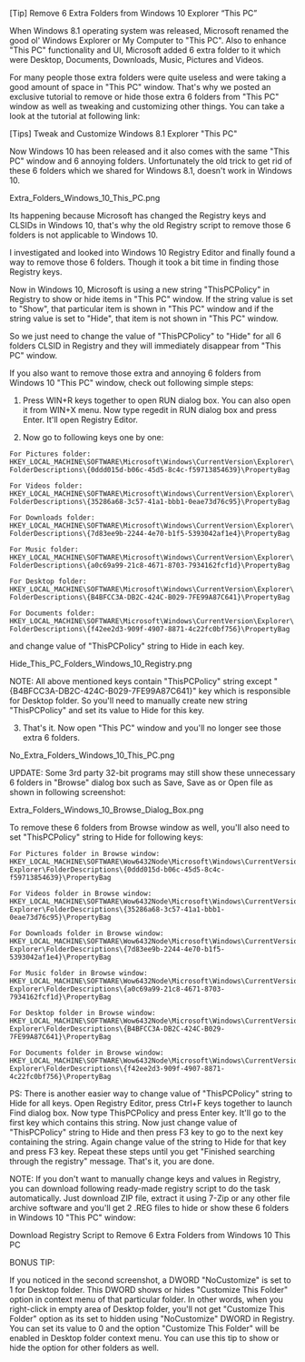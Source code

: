 [Tip] Remove 6 Extra Folders from Windows 10 Explorer “This PC”

When Windows 8.1 operating system was released, Microsoft renamed the good ol' Windows Explorer or My Computer to "This PC". Also to enhance "This PC" functionality and UI, Microsoft added 6 extra folder to it which were Desktop, Documents, Downloads, Music, Pictures and Videos.

For many people those extra folders were quite useless and were taking a good amount of space in "This PC" window. That's why we posted an exclusive tutorial to remove or hide those extra 6 folders from "This PC" window as well as tweaking and customizing other things. You can take a look at the tutorial at following link:

[Tips] Tweak and Customize Windows 8.1 Explorer "This PC"

Now Windows 10 has been released and it also comes with the same "This PC" window and 6 annoying folders. Unfortunately the old trick to get rid of these 6 folders which we shared for Windows 8.1, doesn't work in Windows 10.

Extra_Folders_Windows_10_This_PC.png

Its happening because Microsoft has changed the Registry keys and CLSIDs in Windows 10, that's why the old Registry script to remove those 6 folders is not applicable to Windows 10.

I investigated and looked into Windows 10 Registry Editor and finally found a way to remove those 6 folders. Though it took a bit time in finding those Registry keys.

Now in Windows 10, Microsoft is using a new string "ThisPCPolicy" in Registry to show or hide items in "This PC" window. If the string value is set to "Show", that particular item is shown in "This PC" window and if the string value is set to "Hide", that item is not shown in "This PC" window.

So we just need to change the value of "ThisPCPolicy" to "Hide" for all 6 folders CLSID in Registry and they will immediately disappear from "This PC" window.

If you also want to remove those extra and annoying 6 folders from Windows 10 "This PC" window, check out following simple steps:

1. Press WIN+R keys together to open RUN dialog box. You can also open it from WIN+X menu. Now type regedit in RUN dialog box and press Enter. It'll open Registry Editor.

2. Now go to following keys one by one:
```
For Pictures folder:
HKEY_LOCAL_MACHINE\SOFTWARE\Microsoft\Windows\CurrentVersion\Explorer\ FolderDescriptions\{0ddd015d-b06c-45d5-8c4c-f59713854639}\PropertyBag

For Videos folder:
HKEY_LOCAL_MACHINE\SOFTWARE\Microsoft\Windows\CurrentVersion\Explorer\ FolderDescriptions\{35286a68-3c57-41a1-bbb1-0eae73d76c95}\PropertyBag

For Downloads folder:
HKEY_LOCAL_MACHINE\SOFTWARE\Microsoft\Windows\CurrentVersion\Explorer\ FolderDescriptions\{7d83ee9b-2244-4e70-b1f5-5393042af1e4}\PropertyBag

For Music folder:
HKEY_LOCAL_MACHINE\SOFTWARE\Microsoft\Windows\CurrentVersion\Explorer\ FolderDescriptions\{a0c69a99-21c8-4671-8703-7934162fcf1d}\PropertyBag

For Desktop folder:
HKEY_LOCAL_MACHINE\SOFTWARE\Microsoft\Windows\CurrentVersion\Explorer\ FolderDescriptions\{B4BFCC3A-DB2C-424C-B029-7FE99A87C641}\PropertyBag

For Documents folder:
HKEY_LOCAL_MACHINE\SOFTWARE\Microsoft\Windows\CurrentVersion\Explorer\ FolderDescriptions\{f42ee2d3-909f-4907-8871-4c22fc0bf756}\PropertyBag
```
and change value of "ThisPCPolicy" string to Hide in each key.

Hide_This_PC_Folders_Windows_10_Registry.png

NOTE: All above mentioned keys contain "ThisPCPolicy" string except "{B4BFCC3A-DB2C-424C-B029-7FE99A87C641}" key which is responsible for Desktop folder. So you'll need to manually create new string "ThisPCPolicy" and set its value to Hide for this key.

3. That's it. Now open "This PC" window and you'll no longer see those extra 6 folders.

No_Extra_Folders_Windows_10_This_PC.png

UPDATE: Some 3rd party 32-bit programs may still show these unnecessary 6 folders in "Browse" dialog box such as Save, Save as or Open file as shown in following screenshot:

Extra_Folders_Windows_10_Browse_Dialog_Box.png

To remove these 6 folders from Browse window as well, you'll also need to set "ThisPCPolicy" string to Hide for following keys:
```
For Pictures folder in Browse window:
HKEY_LOCAL_MACHINE\SOFTWARE\Wow6432Node\Microsoft\Windows\CurrentVersion\ Explorer\FolderDescriptions\{0ddd015d-b06c-45d5-8c4c-f59713854639}\PropertyBag

For Videos folder in Browse window:
HKEY_LOCAL_MACHINE\SOFTWARE\Wow6432Node\Microsoft\Windows\CurrentVersion\ Explorer\FolderDescriptions\{35286a68-3c57-41a1-bbb1-0eae73d76c95}\PropertyBag

For Downloads folder in Browse window:
HKEY_LOCAL_MACHINE\SOFTWARE\Wow6432Node\Microsoft\Windows\CurrentVersion\ Explorer\FolderDescriptions\{7d83ee9b-2244-4e70-b1f5-5393042af1e4}\PropertyBag

For Music folder in Browse window:
HKEY_LOCAL_MACHINE\SOFTWARE\Wow6432Node\Microsoft\Windows\CurrentVersion\ Explorer\FolderDescriptions\{a0c69a99-21c8-4671-8703-7934162fcf1d}\PropertyBag

For Desktop folder in Browse window:
HKEY_LOCAL_MACHINE\SOFTWARE\Wow6432Node\Microsoft\Windows\CurrentVersion\ Explorer\FolderDescriptions\{B4BFCC3A-DB2C-424C-B029-7FE99A87C641}\PropertyBag

For Documents folder in Browse window:
HKEY_LOCAL_MACHINE\SOFTWARE\Wow6432Node\Microsoft\Windows\CurrentVersion\ Explorer\FolderDescriptions\{f42ee2d3-909f-4907-8871-4c22fc0bf756}\PropertyBag
```
PS: There is another easier way to change value of "ThisPCPolicy" string to Hide for all keys. Open Registry Editor, press Ctrl+F keys together to launch Find dialog box. Now type ThisPCPolicy and press Enter key. It'll go to the first key which contains this string. Now just change value of "ThisPCPolicy" string to Hide and then press F3 key to go to the next key containing the string. Again change value of the string to Hide for that key and press F3 key. Repeat these steps until you get "Finished searching through the registry" message. That's it, you are done.

NOTE: If you don't want to manually change keys and values in Registry, you can download following ready-made registry script to do the task automatically. Just download ZIP file, extract it using 7-Zip or any other file archive software and you'll get 2 .REG files to hide or show these 6 folders in Windows 10 "This PC" window:

Download Registry Script to Remove 6 Extra Folders from Windows 10 This PC

BONUS TIP:

If you noticed in the second screenshot, a DWORD "NoCustomize" is set to 1 for Desktop folder. This DWORD shows or hides "Customize This Folder" option in context menu of that particular folder. In other words, when you right-click in empty area of Desktop folder, you'll not get "Customize This Folder" option as its set to hidden using "NoCustomize" DWORD in Registry. You can set its value to 0 and the option "Customize This Folder" will be enabled in Desktop folder context menu. You can use this tip to show or hide the option for other folders as well.
